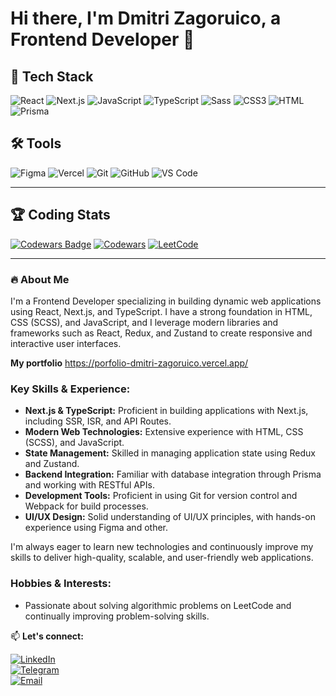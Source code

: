 # Hi there, I'm Dmitri Zagoruico, a Frontend Developer 👋

## 🚀 Tech Stack

![React](https://img.shields.io/badge/React-20232A?style=for-the-badge&logo=react&logoColor=61DAFB)
![Next.js](https://img.shields.io/badge/Next.js-000000?style=for-the-badge&logo=nextdotjs&logoColor=white)
![JavaScript](https://img.shields.io/badge/JavaScript-F7DF1E?style=for-the-badge&logo=javascript&logoColor=black)
![TypeScript](https://img.shields.io/badge/TypeScript-007ACC?style=for-the-badge&logo=typescript&logoColor=white)
![Sass](https://img.shields.io/badge/Sass-CC6699?style=for-the-badge&logo=sass&logoColor=white)
![CSS3](https://img.shields.io/badge/CSS3-1572B6?style=for-the-badge&logo=css3&logoColor=white)
![HTML](https://img.shields.io/badge/HTML-E34F26?style=for-the-badge&logo=html5&logoColor=white)
![Prisma](https://img.shields.io/badge/Prisma-2D3748?style=for-the-badge&logo=prisma&logoColor=white)

## 🛠 Tools

![Figma](https://img.shields.io/badge/Figma-F24E1E?style=for-the-badge&logo=figma&logoColor=white)
![Vercel](https://img.shields.io/badge/Vercel-000000?style=for-the-badge&logo=vercel&logoColor=white)
![Git](https://img.shields.io/badge/Git-F05032?style=for-the-badge&logo=git&logoColor=white)
![GitHub](https://img.shields.io/badge/GitHub-181717?style=for-the-badge&logo=github&logoColor=white)
![VS Code](https://img.shields.io/badge/VSCode-007ACC?style=for-the-badge&logo=visualstudiocode&logoColor=white)

---

## 🏆 Coding Stats
[![Codewars Badge](https://www.codewars.com/users/donatio3/badges/small)](https://www.codewars.com/users/donatio3)
[![Codewars](https://img.shields.io/badge/Codewars-B1361E?style=for-the-badge&logo=codewars&logoColor=white)](https://www.codewars.com/users/donatio3)
[![LeetCode](https://img.shields.io/badge/LeetCode-FFA116?style=for-the-badge&logo=leetcode&logoColor=black)](https://leetcode.com/u/sinatkron/)

---

### 🔥 About Me

I'm a Frontend Developer specializing in building dynamic web applications using React, Next.js, and TypeScript.
I have a strong foundation in HTML, CSS (SCSS), and JavaScript, and I leverage modern libraries and frameworks such as React, 
Redux, and Zustand to create responsive and interactive user interfaces.

**My portfolio** https://porfolio-dmitri-zagoruico.vercel.app/

### Key Skills & Experience:
- **Next.js & TypeScript:** Proficient in building applications with Next.js, including SSR, ISR, and API Routes.
- **Modern Web Technologies:** Extensive experience with HTML, CSS (SCSS), and JavaScript.
- **State Management:** Skilled in managing application state using Redux and Zustand.
- **Backend Integration:** Familiar with database integration through Prisma and working with RESTful APIs.
- **Development Tools:** Proficient in using Git for version control and Webpack for build processes.
- **UI/UX Design:** Solid understanding of UI/UX principles, with hands-on experience using Figma and other.

I'm always eager to learn new technologies and continuously improve my skills to deliver high-quality, scalable, and user-friendly web applications.

### Hobbies & Interests:
- Passionate about solving algorithmic problems on LeetCode and continually improving problem-solving skills.

📫 **Let's connect:**  

[![LinkedIn](https://img.shields.io/badge/LinkedIn-0077B5?style=for-the-badge&logo=linkedin&logoColor=white)](https://www.linkedin.com/in/dmirti-zagoruico-1921a2343/)  
[![Telegram](https://img.shields.io/badge/Telegram-26A5E4?style=for-the-badge&logo=telegram&logoColor=white)](https://t.me/dmitriiZago)  
[![Email](https://img.shields.io/badge/Email-D14836?style=for-the-badge&logo=gmail&logoColor=white)](sinatkron@gmail.com)

